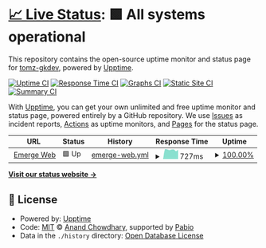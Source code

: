 # [📈 Live Status](https://tomz-gkdev.github.io/emerge-upptime): <!--live status--> **🟩 All systems operational**

This repository contains the open-source uptime monitor and status page for [tomz-gkdev](https://tomz-gkdev.github.io/emerge-upptime), powered by [Upptime](https://github.com/upptime/upptime).

[![Uptime CI](https://github.com/tomz-gkdev/emerge-upptime/workflows/Uptime%20CI/badge.svg)](https://github.com/tomz-gkdev/emerge-upptime/actions?query=workflow%3A%22Uptime+CI%22)
[![Response Time CI](https://github.com/tomz-gkdev/emerge-upptime/workflows/Response%20Time%20CI/badge.svg)](https://github.com/tomz-gkdev/emerge-upptime/actions?query=workflow%3A%22Response+Time+CI%22)
[![Graphs CI](https://github.com/tomz-gkdev/emerge-upptime/workflows/Graphs%20CI/badge.svg)](https://github.com/tomz-gkdev/emerge-upptime/actions?query=workflow%3A%22Graphs+CI%22)
[![Static Site CI](https://github.com/tomz-gkdev/emerge-upptime/workflows/Static%20Site%20CI/badge.svg)](https://github.com/tomz-gkdev/emerge-upptime/actions?query=workflow%3A%22Static+Site+CI%22)
[![Summary CI](https://github.com/tomz-gkdev/emerge-upptime/workflows/Summary%20CI/badge.svg)](https://github.com/tomz-gkdev/emerge-upptime/actions?query=workflow%3A%22Summary+CI%22)

With [Upptime](https://upptime.js.org), you can get your own unlimited and free uptime monitor and status page, powered entirely by a GitHub repository. We use [Issues](https://github.com/tomz-gkdev/emerge-upptime/issues) as incident reports, [Actions](https://github.com/tomz-gkdev/emerge-upptime/actions) as uptime monitors, and [Pages](https://tomz-gkdev.github.io/emerge-upptime) for the status page.

<!--start: status pages-->
<!-- This summary is generated by Upptime (https://github.com/upptime/upptime) -->
<!-- Do not edit this manually, your changes will be overwritten -->
<!-- prettier-ignore -->
| URL | Status | History | Response Time | Uptime |
| --- | ------ | ------- | ------------- | ------ |
| <img alt="" src="https://icons.duckduckgo.com/ip3/emerge.gunkul.com.ico" height="13"> [Emerge Web](https://emerge.gunkul.com) | 🟩 Up | [emerge-web.yml](https://github.com/tomz-gkdev/emerge-upptime/commits/HEAD/history/emerge-web.yml) | <details><summary><img alt="Response time graph" src="./graphs/emerge-web/response-time-week.png" height="20"> 727ms</summary><br><a href="https://tomz-gkdev.github.io/emerge-upptime/history/emerge-web"><img alt="Response time 731" src="https://img.shields.io/endpoint?url=https%3A%2F%2Fraw.githubusercontent.com%2Ftomz-gkdev%2Femerge-upptime%2FHEAD%2Fapi%2Femerge-web%2Fresponse-time.json"></a><br><a href="https://tomz-gkdev.github.io/emerge-upptime/history/emerge-web"><img alt="24-hour response time 732" src="https://img.shields.io/endpoint?url=https%3A%2F%2Fraw.githubusercontent.com%2Ftomz-gkdev%2Femerge-upptime%2FHEAD%2Fapi%2Femerge-web%2Fresponse-time-day.json"></a><br><a href="https://tomz-gkdev.github.io/emerge-upptime/history/emerge-web"><img alt="7-day response time 727" src="https://img.shields.io/endpoint?url=https%3A%2F%2Fraw.githubusercontent.com%2Ftomz-gkdev%2Femerge-upptime%2FHEAD%2Fapi%2Femerge-web%2Fresponse-time-week.json"></a><br><a href="https://tomz-gkdev.github.io/emerge-upptime/history/emerge-web"><img alt="30-day response time 740" src="https://img.shields.io/endpoint?url=https%3A%2F%2Fraw.githubusercontent.com%2Ftomz-gkdev%2Femerge-upptime%2FHEAD%2Fapi%2Femerge-web%2Fresponse-time-month.json"></a><br><a href="https://tomz-gkdev.github.io/emerge-upptime/history/emerge-web"><img alt="1-year response time 731" src="https://img.shields.io/endpoint?url=https%3A%2F%2Fraw.githubusercontent.com%2Ftomz-gkdev%2Femerge-upptime%2FHEAD%2Fapi%2Femerge-web%2Fresponse-time-year.json"></a></details> | <details><summary><a href="https://tomz-gkdev.github.io/emerge-upptime/history/emerge-web">100.00%</a></summary><a href="https://tomz-gkdev.github.io/emerge-upptime/history/emerge-web"><img alt="All-time uptime 100.00%" src="https://img.shields.io/endpoint?url=https%3A%2F%2Fraw.githubusercontent.com%2Ftomz-gkdev%2Femerge-upptime%2FHEAD%2Fapi%2Femerge-web%2Fuptime.json"></a><br><a href="https://tomz-gkdev.github.io/emerge-upptime/history/emerge-web"><img alt="24-hour uptime 100.00%" src="https://img.shields.io/endpoint?url=https%3A%2F%2Fraw.githubusercontent.com%2Ftomz-gkdev%2Femerge-upptime%2FHEAD%2Fapi%2Femerge-web%2Fuptime-day.json"></a><br><a href="https://tomz-gkdev.github.io/emerge-upptime/history/emerge-web"><img alt="7-day uptime 100.00%" src="https://img.shields.io/endpoint?url=https%3A%2F%2Fraw.githubusercontent.com%2Ftomz-gkdev%2Femerge-upptime%2FHEAD%2Fapi%2Femerge-web%2Fuptime-week.json"></a><br><a href="https://tomz-gkdev.github.io/emerge-upptime/history/emerge-web"><img alt="30-day uptime 100.00%" src="https://img.shields.io/endpoint?url=https%3A%2F%2Fraw.githubusercontent.com%2Ftomz-gkdev%2Femerge-upptime%2FHEAD%2Fapi%2Femerge-web%2Fuptime-month.json"></a><br><a href="https://tomz-gkdev.github.io/emerge-upptime/history/emerge-web"><img alt="1-year uptime 100.00%" src="https://img.shields.io/endpoint?url=https%3A%2F%2Fraw.githubusercontent.com%2Ftomz-gkdev%2Femerge-upptime%2FHEAD%2Fapi%2Femerge-web%2Fuptime-year.json"></a></details>

<!--end: status pages-->

[**Visit our status website →**](https://tomz-gkdev.github.io/emerge-upptime)

## 📄 License

- Powered by: [Upptime](https://github.com/upptime/upptime)
- Code: [MIT](./LICENSE) © [Anand Chowdhary](https://anandchowdhary.com), supported by [Pabio](https://pabio.com)
- Data in the `./history` directory: [Open Database License](https://opendatacommons.org/licenses/odbl/1-0/)
